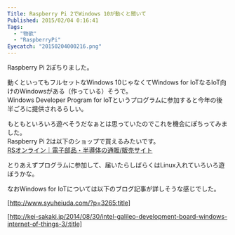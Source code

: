 ```yaml
---
Title: Raspberry Pi 2でWindows 10が動くと聞いて
Published: 2015/02/04 0:16:41
Tags:
  - "物欲"
  - "RaspberryPi"
Eyecatch: "20150204000216.png"
---
```

Raspberry Pi 2ぽちりました。

動くといってもフルセットなWindows 10じゃなくてWindows for IoTなるIoT向けのWindowsがある（作っている）そうで。  
Windows Developer Program for IoTというプログラムに参加すると今年の後半ごろに提供されるらしい。  

もともといろいろ遊べそうだなぁとは思っていたのでこれを機会にぽちってみました。  
Raspberry Pi 2は以下のショップで買えるみたいです。  
[RSオンライン｜電子部品・半導体の通販/販売サイト](http://jp.rs-online.com/web/p/processor-microcontroller-development-kits/8326274/)

とりあえずプログラムに参加して、届いたらしばらくはLinux入れていろいろ遊ぼうかな。

なおWindows for IoTについては以下のブログ記事が詳しそうな感じでした。

[http://www.syuheiuda.com/?p=3265:title]

[http://kei-sakaki.jp/2014/08/30/intel-galileo-development-board-windows-internet-of-things-3/:title]

